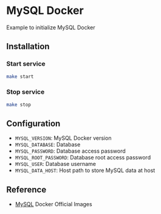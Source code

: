 # MySQL Docker

Example to initialize MySQL Docker

## Installation

### Start service

```bash
make start
```

### Stop service

```bash
make stop
```

## Configuration

- `MYSQL_VERSION`: MySQL Docker version
- `MYSQL_DATABASE`: Database
- `MYSQL_PASSWORD`: Database access password
- `MYSQL_ROOT_PASSWORD`: Database root access password
- `MYSQL_USER`: Database username
- `MYSQL_DATA_HOST`: Host path to store MySQL data at host

## Reference

- [MySQL] Docker Official Images

[//]: # (These are reference links used in the body of this note and get stripped out when the markdown processor does its job. There is no need to format nicely because it shouldn't be seen. Thanks SO - http://stackoverflow.com/questions/4823468/store-comments-in-markdown-syntax)

  [MySQL]: https://hub.docker.com/_/mysql

